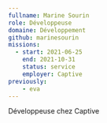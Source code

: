 ```yaml
---
fullname: Marine Sourin
role: Développeuse
domaine: Développement
github: marinesourin
missions:
  - start: 2021-06-25
    end: 2021-10-31
    status: service
    employer: Captive
previously:
    - eva
---
```


Développeuse chez Captive
